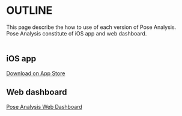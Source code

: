 # OUTLINE

This page describe the how to use of each version of Pose Analysis.<br>
Pose Analysis constitute of iOS app and web dashboard.<br><br>

## iOS app

<a href="https://apps.apple.com/jp/app/pose-analysis/id6737680737">Download on App Store</a>

## Web dashboard

<a href="https://pose-analysis-dashboard.com/">Pose Analysis Web Dashboard</a>